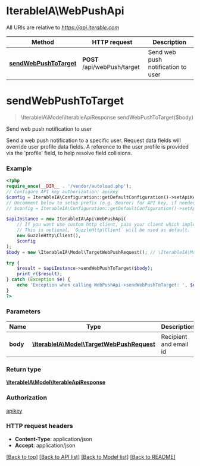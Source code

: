 # IterableIA\WebPushApi

All URIs are relative to *https://api.iterable.com*

Method | HTTP request | Description
------------- | ------------- | -------------
[**sendWebPushToTarget**](WebPushApi.md#sendwebpushtotarget) | **POST** /api/webPush/target | Send web push notification to user

# **sendWebPushToTarget**
> \IterableIA\Model\IterableApiResponse sendWebPushToTarget($body)

Send web push notification to user

Send a web push notification to a specific user. Request data fields will override user profile data fields. A reference to the user profile is provided via the 'profile' field, to help resolve field collisions.

### Example
```php
<?php
require_once(__DIR__ . '/vendor/autoload.php');
// Configure API key authorization: apikey
$config = IterableIA\Configuration::getDefaultConfiguration()->setApiKey('Api_Key', 'YOUR_API_KEY');
// Uncomment below to setup prefix (e.g. Bearer) for API key, if needed
// $config = IterableIA\Configuration::getDefaultConfiguration()->setApiKeyPrefix('Api_Key', 'Bearer');

$apiInstance = new IterableIA\Api\WebPushApi(
    // If you want use custom http client, pass your client which implements `GuzzleHttp\ClientInterface`.
    // This is optional, `GuzzleHttp\Client` will be used as default.
    new GuzzleHttp\Client(),
    $config
);
$body = new \IterableIA\Model\TargetWebPushRequest(); // \IterableIA\Model\TargetWebPushRequest | Recipient and email id

try {
    $result = $apiInstance->sendWebPushToTarget($body);
    print_r($result);
} catch (Exception $e) {
    echo 'Exception when calling WebPushApi->sendWebPushToTarget: ', $e->getMessage(), PHP_EOL;
}
?>
```

### Parameters

Name | Type | Description  | Notes
------------- | ------------- | ------------- | -------------
 **body** | [**\IterableIA\Model\TargetWebPushRequest**](../Model/TargetWebPushRequest.md)| Recipient and email id |

### Return type

[**\IterableIA\Model\IterableApiResponse**](../Model/IterableApiResponse.md)

### Authorization

[apikey](../../README.md#apikey)

### HTTP request headers

 - **Content-Type**: application/json
 - **Accept**: application/json

[[Back to top]](#) [[Back to API list]](../../README.md#documentation-for-api-endpoints) [[Back to Model list]](../../README.md#documentation-for-models) [[Back to README]](../../README.md)


